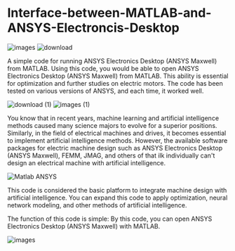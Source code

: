 # Interface-between-MATLAB-and-ANSYS-Electroncis-Desktop

![images](https://github.com/toohidsharifi/Interface-between-MATLAB-and-ANSYS-Electroncis-Desktop/assets/126771405/3af6763f-5f80-4e0a-9482-0cbd2a6d1143)
![download](https://github.com/toohidsharifi/Interface-between-MATLAB-and-ANSYS-Electroncis-Desktop/assets/126771405/cda709af-bac0-43aa-b6e4-747ad822b375)

A simple code for running ANSYS Electronics Desktop (ANSYS Maxwell) from MATLAB.
Using this code, you would be able to open ANSYS Electronics Desktop (ANSYS Maxwell) from MATLAB. This ability is essential for optimization and further studies on electric motors. The code has been tested on various versions of ANSYS, and each time, it worked well.

![download (1)](https://github.com/toohidsharifi/Interface-between-MATLAB-and-ANSYS-Electroncis-Desktop/assets/126771405/a15c971b-f4da-480e-ae8d-cbb0a6f522bb)
![images (1)](https://github.com/toohidsharifi/Interface-between-MATLAB-and-ANSYS-Electroncis-Desktop/assets/126771405/e0e90447-75de-41f4-8e33-2ca0e862d00a)

You know that in recent years, machine learning and artificial intelligence methods caused many science majors to evolve for a superior positions. 
Similarly, in the field of electrical machines and drives, it becomes essential to implement artificial intelligence methods. However, the
available software packages for electric machine design such as ANSYS Electronics Desktop (ANSYS Maxwell), FEMM, JMAG, and others of that ilk 
individually can't design an electrical machine with artificial intelligence.

![Matlab ANSYS](https://github.com/toohidsharifi/Interface-between-MATLAB-and-ANSYS-Electroncis-Desktop/assets/126771405/f180cfc2-33ac-48a8-bdc2-f29cb6d3de15)

This code is considered the basic platform to integrate machine design with artificial intelligence. You can expand this code to apply
optimization, neural network modeling, and other methods of artificial intelligence.

The function of this code is simple: By this code, you can open ANSYS Electronics Desktop (ANSYS Maxwell) with MATLAB.

![images](https://github.com/toohidsharifi/Interface-between-MATLAB-and-ANSYS-Electroncis-Desktop/assets/126771405/5ea76e77-9e6a-4932-adda-dd7efd888173)
